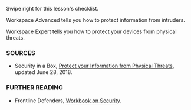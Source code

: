 [Title]: # (What now?)
[Order]: # (9)

Swipe right for this lesson's checklist. 

Workspace Advanced tells you how to protect information from intruders.

Workspace Expert tells you how to protect your devices from physical threats. 

### SOURCES

* Security in a Box, [Protect your Information from Physical Threats](https://securityinabox.org/en/guide/physical/), updated June 28, 2018. 

### FURTHER READING

- Frontline Defenders, [Workbook on Security](https://www.frontlinedefenders.org/en/resource-publication/workbook-security-practical-steps-human-rights-defenders-risk).

